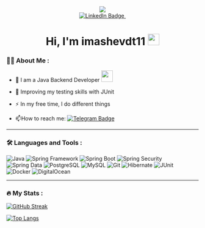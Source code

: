 <div id="header" align="center">
  <img src="https://i.giphy.com/media/v1.Y2lkPTc5MGI3NjExNWx6M2RzYm5wemJudWJqZ2tmd3psaXY2MW1zZnY1dXBxenhsenN2aCZlcD12MV9pbnRlcm5hbF9naWZfYnlfaWQmY3Q9Zw/Rpl1sod1vCXK0L2SUN/giphy.gif"/>
</div>

<div id="badges" align="center">
  <a href="https://www.linkedin.com/in/diyas-imashev/">
    <img src="https://img.shields.io/badge/LinkedIn-blue?style=for-the-badge&logo=linkedin&logoColor=white" alt="LinkedIn Badge"/>
  </a>
  <img src="https://komarev.com/ghpvc/?username=imashevdt11&style=flat-square&color=blue" alt=""/>
  <h1> Hi, I'm imashevdt11
    <img src="https://media.giphy.com/media/hvRJCLFzcasrR4ia7z/giphy.gif" width="30px"/>
  </h1>
</div>

### :man_technologist: About Me :

- :telescope: I am a Java Backend Developer <img src="https://media.giphy.com/media/WUlplcMpOCEmTGBtBW/giphy.gif" width="30">

- :seedling: Improving my testing skills with JUnit

- :zap: In my free time, I do different things

- :mailbox:How to reach me: [![Telegram Badge](https://img.shields.io/badge/imashevdt-blue?style=flat&logo=Telegram&logoColor=white)](https://t.me/imashevdt)

---

### :hammer_and_wrench: Languages and Tools :

![Java](https://img.shields.io/badge/java-%23ED8B00.svg?style=for-the-badge&logo=openjdk&logoColor=white)
![Spring Framework](https://img.shields.io/badge/Spring_Framework-6DB33F?style=for-the-badge&logo=spring&logoColor=white)
![Spring Boot](https://img.shields.io/badge/Spring_Boot-6DB33F?style=for-the-badge&logo=spring-boot&logoColor=white)
![Spring Security](https://img.shields.io/badge/Spring_Security-6DB33F?style=for-the-badge&logo=spring-security&logoColor=white)
![Spring Data](https://img.shields.io/badge/Spring_Data-6DB33F?style=for-the-badge&logo=spring&logoColor=white)
![PostgreSQL](https://img.shields.io/badge/PostgreSQL-000?style=for-the-badge&logo=postgresql)
![MySQL](https://img.shields.io/badge/MySQL-00000F?style=for-the-badge&logo=mysql&logoColor=white)
![Git](https://img.shields.io/badge/Git-F05032?style=for-the-badge&logo=git&logoColor=white)
![Hibernate](https://img.shields.io/badge/Hibernate-59666C?style=for-the-badge&logo=hibernate&logoColor=white)
![JUnit](https://img.shields.io/badge/JUnit-25A162?style=for-the-badge&logo=junit5&logoColor=white)
![Docker](https://img.shields.io/badge/Docker-2496ED?style=for-the-badge&logo=docker&logoColor=white)
![DigitalOcean](https://img.shields.io/badge/DigitalOcean-0080FF?style=for-the-badge&logo=digitalocean&logoColor=white)

---

### :fire: My Stats :

[![GitHub Streak](https://streak-stats.demolab.com?user=imashevdt11&theme=transparent&hide_border=true&mode=weekly&fire=FF2222&dates=2C68F6&currStreakLabel=2C68F6&currStreakNum=2C68F6)](https://git.io/streak-stats)

[![Top Langs](https://github-readme-stats.vercel.app/api/top-langs/?username=imashevdt11&layout=compact&theme=vision-friendly-dark)](https://github.com/anuraghazra/github-readme-stats)
